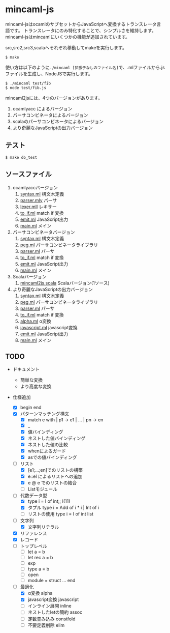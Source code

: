 # mincaml-js

mincaml-jsはocamlのサブセットからJavaScriptへ変換するトランスレータ言語です。
トランスレータにのみ特化することで、シンプルさを維持します。
mincaml-jsはmincamlにいくつかの機能が追加されています。

src,src2,src3,scalaへそれぞれ移動してmakeを実行します。

```
$ make
```

使い方は以下のように`./mincaml [拡張子なしのファイル名]`で、.mlファイルから.jsファイルを生成し、NodeJSで実行します。

```
$ ./mincaml test/fib
$ node test/fib.js
```

mincaml2jsには、4つのバージョンがあります。 

1. ocamlyacc によるバージョン
2. パーサコンビネータによるバージョン
3. scalaのパーサコンビネータによるバージョン
4. より奇麗なJavaScriptの出力バージョン

## テスト

```
$ make do_test
```

## ソースファイル

1. ocamlyaccバージョン
    1. [syntax.ml](src/syntax.ml) 構文木定義
    2. [parser.mly](src/parser.mly) パーサ
    3. [lexer.mll](src/lexer.mll) レキサー
    4. [to_if.ml](src/to_if.ml) match if 変換
    5. [emit.ml](src/emit.ml) JavaScript出力
    6. [main.ml](src/main.ml) メイン
2. パーサコンビネータバージョン
    1. [syntax.ml](src/syntax.ml) 構文木定義
    2. [peg.ml](src2/peg.ml) パーサコンビネータライブラリ
    3. [parser.ml](src2/parser.ml) パーサ
    4. [to_if.ml](src/to_if.ml) match if 変換
    5. [emit.ml](src/emit.ml) JavaScript出力
    6. [main.ml](src2/main.ml) メイン
3. Scalaバージョン
    1. [mincaml2js.scala](scala/mincaml2js.scala) Scalaバージョン(1ソース)
4. より奇麗なJavaScriptの出力バージョン
    1. [syntax.ml](src/syntax.ml) 構文木定義
    2. [peg.ml](src2/peg.ml) パーサコンビネータライブラリ
    3. [parser.ml](src2/parser.ml) パーサ
    4. [to_if.ml](src/to_if.ml) match if 変換
    5. [alpha.ml](src3/alpha.ml) α変換
    6. [javascript.ml](src3/javascript.ml) javascript変換
    7. [emit.ml](src3/emit.ml) JavaScript出力
    8. [main.ml](src2/main.ml) メイン

## TODO

- ドキュメント
    - 簡単な変換
    - より高度な変換

- 仕様追加
	- [x] begin end
    - [x] パターンマッチング構文
        - [x] match e with | p1 -> e1 | ... | pn -> en
        - [x] _
        - [x] 値バインディング
        - [x] ネストした値バインディング
        - [x] ネストした値の比較
        - [x] whenによるガード
        - [x] asでの値バインディング
    - [ ] リスト
    	- [x] [e1;...;en]でのリストの構築
    	- [x] e::el によるリストへの追加
    	- [x] e @ e でのリストの結合
    	- [ ] Listモジュール
    - [ ] 代数データ型
        - [x] type i = I of int;; I(11)
        - [x] タプル type i = Add of i * i | Int of i
        - [ ] リストの使用 type i = I of int list 
    - [ ] 文字列
        - [x] 文字列リテラル
    - [x] リファレンス
    - [x] レコード
    - [ ] トップレベル
        - [ ] let a = b
        - [ ] let rec a = b
        - [ ] exp
        - [ ] type a = b
        - [ ] open
        - [ ] module = struct ... end
    - [ ] 最適化
        - [x] α変換 alpha
        - [x] javascript変換 javascript
        - [ ] インライン展開 inline
        - [ ] ネストしたletの簡約 assoc
        - [ ] 定数畳み込み constfold
        - [ ] 不要定義削除 elim

